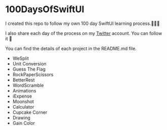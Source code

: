 # 100DaysOfSwiftUI
I created this repo to follow my own 100 day SwiftUI learning process.👩🏻‍💻

I also share each day of the process on my <a href="https://twitter.com/simgeatlhn">Twitter</a>  account. You can follow it 🥳

You can find the details of each project in the README.md file.


-	WeSplit
-	Unit Conversion
-	Guess The Flag
-	RockPaperScissors
-	BetterRest
-	WordScramble
-	Animations
-	iExpense
-	Moonshot
-	Calculator
-	Cupcake Corner
-	Drawing
-	Gain Color

 
 
